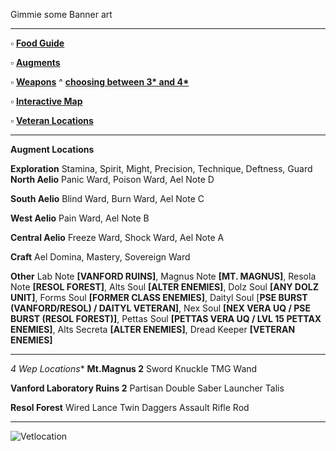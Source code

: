 Gimmie some Banner art

---

:white_small_square: **[Food Guide](https://docs.google.com/document/d/1hitGATAuwdkZu3bjmRoNp8jf7r8n-deMg6NpThXcUXU/edit)**

:white_small_square: **[Augments](https://www.reddit.com/r/PSO2/comments/nzs2d8/where_to_find_certain_augments_in_pso2ngs/)**

:white_small_square: **[Weapons](https://docs.google.com/spreadsheets/d/1auX9B_aRJv2YhpE3czqmmZQaaVO1a2R29YqwGowGQJI/edit#gid=0)**
     ^ **[choosing between 3* and 4*](https://www.reddit.com/r/PSO2NGS/comments/o06i1n/gather_round_boys_and_girls_i_have_a_secret_to/)** 

:white_small_square: **[Interactive Map](https://ngs-map.kosnag.ru/?lang=en_gl)**

:white_small_square: **[Veteran Locations](https://gyazo.com/96ea88b86d59da1328b7fd0796498a4a)**

---
**Augment Locations**

**__Exploration__**
Stamina, Spirit, Might, Precision, Technique, Deftness, Guard
**__North Aelio__**
Panic Ward, Poison Ward, Ael Note D

**__South Aelio__**
Blind Ward, Burn Ward, Ael Note C

**__West Aelio__**
Pain Ward, Ael Note B

**__Central Aelio__**
Freeze Ward, Shock Ward, Ael Note A

**__Craft__**
Ael Domina, Mastery, Sovereign Ward

**__Other__**
Lab Note **[VANFORD RUINS]**, Magnus Note **[MT. MAGNUS]**, Resola Note **[RESOL FOREST]**, Alts Soul **[ALTER ENEMIES]**, Dolz Soul **[ANY DOLZ UNIT]**, Forms Soul **[FORMER CLASS ENEMIES]**, Daityl Soul [**PSE BURST (VANFORD/RESOL) / DAITYL VETERAN]**, Nex Soul **[NEX VERA UQ / PSE BURST (RESOL FOREST)]**, Pettas Soul **[PETTAS VERA UQ / LVL 15 PETTAX ENEMIES]**, Alts Secreta **[ALTER ENEMIES]**, Dread Keeper **[VETERAN ENEMIES]**

---

**4* Wep Locations**
**__Mt.Magnus 2__**
Sword
Knuckle
TMG
Wand
 
**__Vanford Laboratory Ruins 2__**
Partisan
Double Saber
Launcher
Talis

**__Resol Forest__**
Wired Lance
Twin Daggers
Assault Rifle
Rod

---

![Vetlocation](https://i.imgur.com/tikoPcf.png)
